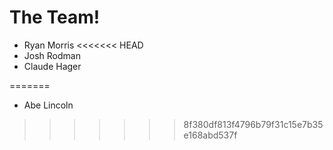 # The Team!

* Ryan Morris
<<<<<<< HEAD
* Josh Rodman
* Claude Hager

=======
* Abe Lincoln
>>>>>>> 8f380df813f4796b79f31c15e7b35e168abd537f
